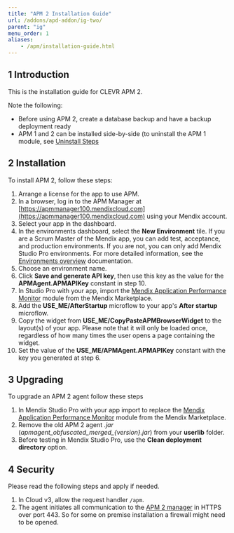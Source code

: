 ```yaml
---
title: "APM 2 Installation Guide"
url: /addons/apd-addon/ig-two/
parent: "ig"
menu_order: 1
aliases:
    - /apm/installation-guide.html
---
```


## 1 Introduction

This is the installation guide for CLEVR APM 2.

Note the following:

* Before using APM 2, create a database backup and have a backup deployment ready
* APM 1 and 2 can be installed side-by-side (to uninstall the APM 1 module, see [Uninstall Steps](ig-one-uninstall-steps)

## 2 Installation

To install APM 2, follow these steps:

1. Arrange a license for the app to use APM.
2. In a browser, log in to the APM Manager at [https://apmmanager100.mendixcloud.com](https://apmmanager100.mendixcloud.com) using your Mendix account.
3. Select your app in the dashboard.
4. In the environments dashboard, select the **New Environment** tile. If you are a Scrum Master of the Mendix app, you can add test, acceptance, and production environments. If you are not, you can only add Mendix Studio Pro environments. For more detailed information, see the [Environments overview](rg-two-environments) documentation.
5. Choose an environment name.
6. Click **Save and generate API key**, then use this key as the value for the **APMAgent.APMAPIKey** constant in step 10.
7. In Studio Pro with your app, import the [Mendix Application Performance Monitor](https://marketplace.mendix.com/link/component/6127/) module from the Mendix Marketplace.
8. Add the **USE_ME/AfterStartup** microflow to your app's **After startup** microflow.
9. Copy the widget from **USE_ME/CopyPasteAPMBrowserWidget** to the layout(s) of your app. Please note that it will only be loaded once, regardless of how many times the user opens a page containing the widget.
10. Set the value of the **USE_ME/APMAgent.APMAPIKey** constant with the key you generated at step 6.

## 3 Upgrading

To upgrade an APM 2 agent follow these steps

1. In Mendix Studio Pro with your app import to replace the [Mendix Application Performance Monitor](https://marketplace.mendix.com/link/component/6127/) module from the Mendix Marketplace.
2. Remove the old APM 2 agent *.jar* (*apmagent_obfuscated_merged_{version}.jar*) from your **userlib** folder.
3. Before testing in Mendix Studio Pro, use the **Clean deployment directory** option.

## 4 Security

Please read the following steps and apply if needed.

1. In Cloud v3, allow the request handler `/apm`.
2. The agent initiates all communication to the [APM 2 manager](https://apmmanager100.mendixcloud.com) in HTTPS over port 443. So for some on premise installation a firewall might need to be opened.
